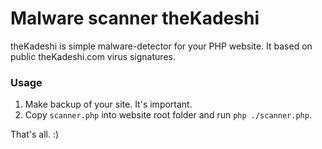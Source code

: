 # Malware scanner theKadeshi #

theKadeshi is simple malware-detector for your PHP website. It based on public theKadeshi.com virus signatures.

### Usage ###

1. Make backup of your site. It's important.
2. Copy `scanner.php` into website root folder and run `php ./scanner.php`.

That's all. :)